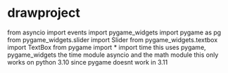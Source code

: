# drawproject
from asyncio import events
import pygame_widgets
import pygame as pg
from pygame_widgets.slider import Slider
from pygame_widgets.textbox import TextBox
from pygame import *
import time 
this uses pygame, pygame_widgets the time module asyncio and the math module 
this only works on python 3.10 since pygame doesnt work in 3.11
